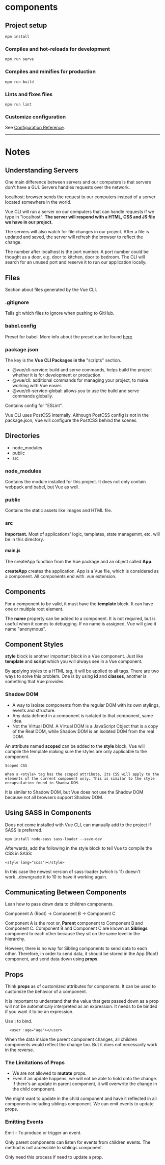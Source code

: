 # components

## Project setup
```
npm install
```

### Compiles and hot-reloads for development
```
npm run serve
```

### Compiles and minifies for production
```
npm run build
```

### Lints and fixes files
```
npm run lint
```

### Customize configuration
See [Configuration Reference](https://cli.vuejs.org/config/).

<hr />

# Notes

## Understanding Servers
One main difference between servers and our computers is that servers don't have a GUI. Servers handles requests over the network. 

localhost: browser sends the request to our computers instead of a server located somewhere in the world. 

Vue CLI will run a server on our computers that can handle requests if we type in "localhost". __The server will respond with a HTML, CSS and JS file we have in our project.__

The servers will also watch for file changes in our project. After a file is updated and saved, the server will refresh the browser to reflect the change. 

The number after localhost is the port number. A port number could be thought as a door, e.g. door to kitchen, door to bedroom. The CLI will search for an unused port and reserve it to run our application locally. 

## Files
Section about files generated by the Vue CLI. 

### .gitignore
Tells git which files to ignore when pushing to GitHub. 

### babel.config
Preset for babel. More info about the preset can be found [here](​https://www.npmjs.com/package/@vue/babel-preset-app).

### package.json
The key is the __Vue CLI Packages in the__ "scripts" section. 

- @vue/cli-service: build and serve commands, helps build the project whether it is for development or production. 
- @vue/cli: additional commands for managing your project, to make working with Vue easier. 
- @vue/cli-service-global: allows you to use the build and serve commands globally. 

Contains config for "ESLint".

Vue CLI uses PostCSS internally. 
Although PostCSS config is not in the package.json, Vue will configure the PostCSS behind the scenes. 

## Directories
- node_modules
- public
- src

### node_modules
Contains the module installed for this project. It does not only contain webpack and babel, but Vue as well. 

### public
Contains the static assets like images and HTML file. 

### src
__Important.__ Most of applications' logic, templates, state managemnt, etc. will be in this directory. 

#### main.js
The createApp function from the Vue package and an object called __App__. 

__createApp__ creates the application. App is a Vue file, which is considered as a component. All components end with .vue extension. 

## Components
For a component to be valid, it must have the __template__ block. It can have one or multiple root element. 

The __name__ property can be added to a component. It is not required, but is useful when it comes to debugging. 
If no name is assigned, Vue will give it name "anonymous". 

## Component Styles
__style__ block is another important block in a Vue component. Just like __template__ and __script__ which you will always see in a Vue component. 

By applying styles to a HTML tag, it will be applied to all tags. There are two ways to solve this problem. One is by using __id__ and __classes__, another is something that Vue provides.

### Shadow DOM
- A way to isolate components from the regular DOM with its own stylings, events and structure. 
- Any data defined in a component is isolated to that component, same idea. 
- Not the Virtual DOM. A Virtual DOM is a JavaScript Object that is a copy of the Real DOM, while Shadow DOM is an isolated DOM from the real DOM. 

An attribute named __scoped__ can be added to the __style__ block, Vue will compile the template making sure the styles are only applicable to the component. 

```
Scoped CSS

When a <style> tag has the scoped attribute, its CSS will apply to the elements of the current component only. This is similar to the style encapsulation found in Shadow DOM. 
```

It is similar to Shadow DOM, but Vue does not use the Shadow DOM because not all browsers support Shadow DOM. 

## Using SASS in Components
Does not come installed with Vue CLI, can manually add to the project if SASS is preferred. 

```
npm install node-sass sass-loader --save-dev
```

Afterwards, add the following in the style block to tell Vue to compile the CSS in SASS: 

```
<style lang="scss"></style>
```

In this case the newest version of sass-loader (which is 11) doesn't work...downgrade it to 10 to have it working again. 

## Communicating Between Components
Lean how to pass down data to children components.

Component A (Root) -> Component B
                   -> Component C

Component A is the root or, __Parent__ component to Component B and Component C. Component B and Component C are known as __Siblings__ component to each other because they sit on the same level in the hierarchy. 

However, there is no way for Sibling components to send data to each other. Therefore, in order to send data, it should be stored in the App (Root) component, and send data down using __props__. 

## Props
Think __props__ as of customized attributes for components. It can be used to customize the behavior of a component. 

It is important to understand that the value that gets passed down as a prop will not be automaticaly interpreted as an expression. It needs to be binded if you want it to be an expression.

Use __:__ to bind. 

```
  <user :age="age"></user>
```

When the data inside the parent component changes, all children components would reflect the change too. But it does not necessarily work in the reverse. 

### The Limitations of Props
- We are not allowed to __mutate__ props. 
- Even if an update happens, we will not be able to hold onto the change. If there's an update in parent component, it will overwrite the change in the child component. 

We might want to update in the child component and have it reflected in all components including siblings component. We can emit events to update props. 

### Emitting Events
Emit - To produce or trigger an event. 

Only parent components can listen for events from children events. The method is not accessible to siblings component. 

Only need this process if need to update a prop. 